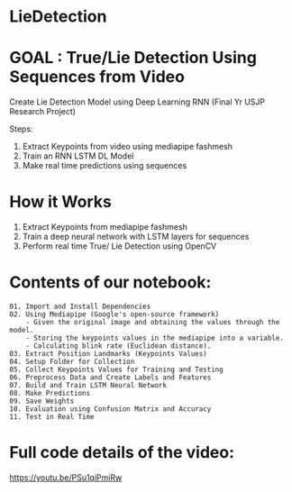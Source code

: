 # LieDetection
# GOAL : True/Lie Detection Using Sequences from Video
Create Lie Detection Model using Deep Learning RNN (Final Yr USJP Research Project)

Steps:

01. Extract Keypoints from video using mediapipe fashmesh
02. Train an RNN LSTM DL Model
03. Make real time predictions using sequences



# How it Works
  01. Extract Keypoints from mediapipe fashmesh 
  2. Train a deep neural network with LSTM layers for sequences
  3. Perform real time True/ Lie Detection using OpenCV


# Contents of our notebook:

    01. Import and Install Dependencies
    02. Using Mediapipe (Google's open-source framework)
        - Given the original image and obtaining the values through the model.
        - Storing the keypoints values in the mediapipe into a variable.
        - Calculating blink rate (Euclidean distance).
    03. Extract Position Landmarks (Keypoints Values)
    04. Setup Folder for Collection
    05. Collect Keypoints Values for Training and Testing
    06. Preprocess Data and Create Labels and Features
    07. Build and Train LSTM Neural Network
    08. Make Predictions
    09. Save Weights
    10. Evaluation using Confusion Matrix and Accuracy
    11. Test in Real Time

# Full code details of the video:
https://youtu.be/PSu1qiPmiRw
